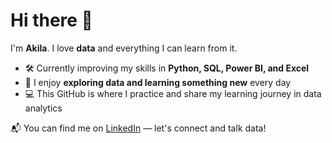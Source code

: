 # Hi there 👋

I'm **Akila**. I love **data** and everything I can learn from it.

- 🛠️ Currently improving my skills in **Python, SQL, Power BI, and Excel**  
- 📖 I enjoy **exploring data and learning something new** every day  
- 💻 This GitHub is where I practice and share my learning journey in data analytics

📬 You can find me on [LinkedIn](https://linkedin.com/in/akila-herath-955473230) — let's connect and talk data!
